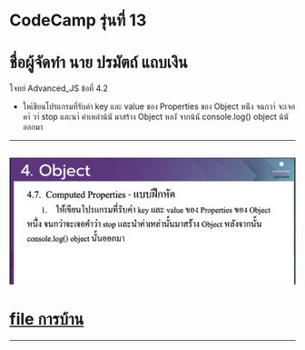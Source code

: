 # CodeCamp รุ่นที่ 13

# **ชื่อผู้จัดทำ นาย ปรมัตถ์ แถบเงิน**

โจทย์ Advanced_JS ข้อที่ 4.2
- ใหเ้ขียนโปรแกรมที่รับค่า key และ value ของ Properties ของ Object
หน่ึง จนกวา่ จะเจอคาํ วา่ stop และนาํ ค่าเหล่าน้นั มาสร้าง Object หลงั จากน้นั console.log() object น้นั ออกมา
---
![picpra gob](pic4.2.png)
---
# [file การบ้าน](advancedJS42.js)
---